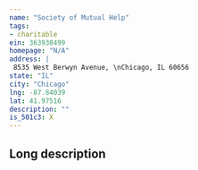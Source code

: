 ```yaml
---
name: "Society of Mutual Help"
tags:
- charitable
ein: 363930499
homepage: "N/A"
address: |
 8535 West Berwyn Avenue, \nChicago, IL 60656
state: "IL"
city: "Chicago"
lng: -87.84039
lat: 41.97516
description: ""
is_501c3: X
---
```


## Long description


